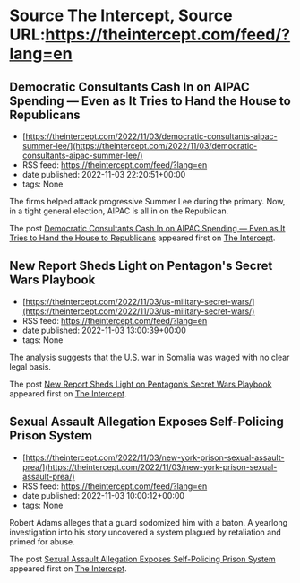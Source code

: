 # Source The Intercept, Source URL:https://theintercept.com/feed/?lang=en

## Democratic Consultants Cash In on AIPAC Spending — Even as It Tries to Hand the House to Republicans
 - [https://theintercept.com/2022/11/03/democratic-consultants-aipac-summer-lee/](https://theintercept.com/2022/11/03/democratic-consultants-aipac-summer-lee/)
 - RSS feed: https://theintercept.com/feed/?lang=en
 - date published: 2022-11-03 22:20:51+00:00
 - tags: None

<p>The firms helped attack progressive Summer Lee during the primary. Now, in a tight general election, AIPAC is all in on the Republican.</p>
<p>The post <a href="https://theintercept.com/2022/11/03/democratic-consultants-aipac-summer-lee/" rel="nofollow">Democratic Consultants Cash In on AIPAC Spending — Even as It Tries to Hand the House to Republicans</a> appeared first on <a href="https://theintercept.com" rel="nofollow">The Intercept</a>.</p>

## New Report Sheds Light on Pentagon's Secret Wars Playbook
 - [https://theintercept.com/2022/11/03/us-military-secret-wars/](https://theintercept.com/2022/11/03/us-military-secret-wars/)
 - RSS feed: https://theintercept.com/feed/?lang=en
 - date published: 2022-11-03 13:00:39+00:00
 - tags: None

<p>The analysis suggests that the U.S. war in Somalia was waged with no clear legal basis.</p>
<p>The post <a href="https://theintercept.com/2022/11/03/us-military-secret-wars/" rel="nofollow">New Report Sheds Light on Pentagon&#8217;s Secret Wars Playbook</a> appeared first on <a href="https://theintercept.com" rel="nofollow">The Intercept</a>.</p>

## Sexual Assault Allegation Exposes Self-Policing Prison System
 - [https://theintercept.com/2022/11/03/new-york-prison-sexual-assault-prea/](https://theintercept.com/2022/11/03/new-york-prison-sexual-assault-prea/)
 - RSS feed: https://theintercept.com/feed/?lang=en
 - date published: 2022-11-03 10:00:12+00:00
 - tags: None

<p>Robert Adams alleges that a guard sodomized him with a baton. A yearlong investigation into his story uncovered a system plagued by retaliation and primed for abuse.</p>
<p>The post <a href="https://theintercept.com/2022/11/03/new-york-prison-sexual-assault-prea/" rel="nofollow">Sexual Assault Allegation Exposes Self-Policing Prison System</a> appeared first on <a href="https://theintercept.com" rel="nofollow">The Intercept</a>.</p>
